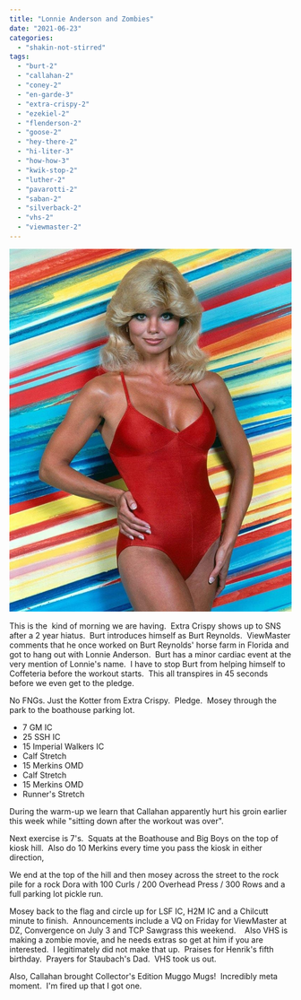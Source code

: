 ```yaml
---
title: "Lonnie Anderson and Zombies"
date: "2021-06-23"
categories: 
  - "shakin-not-stirred"
tags: 
  - "burt-2"
  - "callahan-2"
  - "coney-2"
  - "en-garde-3"
  - "extra-crispy-2"
  - "ezekiel-2"
  - "flenderson-2"
  - "goose-2"
  - "hey-there-2"
  - "hi-liter-3"
  - "how-how-3"
  - "kwik-stop-2"
  - "luther-2"
  - "pavarotti-2"
  - "saban-2"
  - "silverback-2"
  - "vhs-2"
  - "viewmaster-2"
---
```


![](images/Lonnie-797x1024.jpg)

This is the  kind of morning we are having.  Extra Crispy shows up to SNS after a 2 year hiatus.  Burt introduces himself as Burt Reynolds.  ViewMaster comments that he once worked on Burt Reynolds' horse farm in Florida and got to hang out with Lonnie Anderson.  Burt has a minor cardiac event at the very mention of Lonnie's name.  I have to stop Burt from helping himself to Coffeteria before the workout starts.  This all transpires in 45 seconds before we even get to the pledge. 

No FNGs. Just the Kotter from Extra Crispy.  Pledge.  Mosey through the park to the boathouse parking lot.

- 7 GM IC
- 25 SSH IC
- 15 Imperial Walkers IC
- Calf Stretch
- 15 Merkins OMD
- Calf Stretch
- 15 Merkins OMD
- Runner's Stretch

During the warm-up we learn that Callahan apparently hurt his groin earlier this week while "sitting down after the workout was over".

Next exercise is 7's.  Squats at the Boathouse and Big Boys on the top of kiosk hill.  Also do 10 Merkins every time you pass the kiosk in either direction,   

We end at the top of the hill and then mosey across the street to the rock pile for a rock Dora with 100 Curls / 200 Overhead Press / 300 Rows and a full parking lot pickle run.

Mosey back to the flag and circle up for LSF IC, H2M IC and a Chilcutt minute to finish.  Announcements include a VQ on Friday for ViewMaster at DZ, Convergence on July 3 and TCP Sawgrass this weekend.    Also VHS is making a zombie movie, and he needs extras so get at him if you are interested.  I legitimately did not make that up.  Praises for Henrik's fifth birthday.  Prayers for Staubach's Dad.  VHS took us out.

Also, Callahan brought Collector's Edition Muggo Mugs!  Incredibly meta moment.  I'm fired up that I got one.
